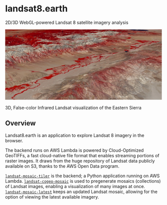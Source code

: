# landsat8.earth

2D/3D WebGL-powered Landsat 8 satellite imagery analysis

[![](./assets/eastern_sierra_false_color.jpg)](https://landsat8.earth)

3D, False-color Infrared Landsat visualization of the Eastern Sierra

## Overview

Landsat8.earth is an application to explore Landsat 8 imagery in the browser.

The backend runs on AWS Lambda is powered by Cloud-Optimized GeoTIFFs, a fast
cloud-native file format that enables streaming portions of raster images. It
draws from the huge repository of Landsat data publicly available on S3, thanks
to the AWS Open Data program.

[`landsat-mosaic-tiler`][landsat-mosaic-tiler] is the backend; a Python
application running on AWS Lambda.
[`landsat-cogeo-mosaic`][landsat-cogeo-mosaic] is used to pregenerate mosaics
(collections) of Landsat images, enabling a visualization of many images at
once. [`landsat-mosaic-latest`][landsat-mosaic-latest] keeps an updated Landsat
mosaic, allowing for the option of viewing the latest available imagery.

[landsat-mosaic-tiler]: https://github.com/kylebarron/landsat-mosaic-tiler
[landsat-cogeo-mosaic]: https://github.com/kylebarron/landsat-cogeo-mosaic
[landsat-mosaic-latest]: https://github.com/kylebarron/landsat-mosaic-latest
